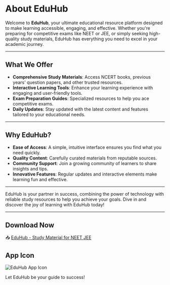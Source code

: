# About EduHub  

Welcome to **EduHub**, your ultimate educational resource platform designed to make learning accessible, engaging, and effective. Whether you're preparing for competitive exams like NEET or JEE, or simply seeking high-quality study materials, EduHub has everything you need to excel in your academic journey.  

---

## What We Offer  
- **Comprehensive Study Materials**: Access NCERT books, previous years' question papers, and other trusted resources.  
- **Interactive Learning Tools**: Enhance your learning experience with engaging and user-friendly tools.  
- **Exam Preparation Guides**: Specialized resources to help you ace competitive exams.  
- **Daily Updates**: Stay updated with the latest content and features tailored to your educational needs.  

---

## Why EduHub?  
- **Ease of Access**: A simple, intuitive interface ensures you find what you need quickly.  
- **Quality Content**: Carefully curated materials from reputable sources.  
- **Community Support**: Join a growing community of learners to share insights and tips.  
- **Innovative Features**: Regular updates and interactive elements make learning fun and effective.  

---

EduHub is your partner in success, combining the power of technology with reliable study resources to help you achieve your goals. Dive in and discover the joy of learning with EduHub today!  

---

## Download Now  
📥 [EduHub - Study Material for NEET JEE](https://edu-hubs.pages.dev/Apk/Com_studymaterial_app_v1.apk)  

## App Icon  
![EduHub App Icon](https://edu-hubs.pages.dev/img/logo.png)  

Let EduHub be your guide to success!
